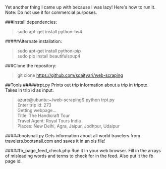 Yet another thing I came up with because I was lazy! Here's how to run it.
Note: Do not use it for commercial purposes.

###Install dependencies:
>sudo apt-get install python-bs4

#####Alternate installation:
>sudo apt-get install python-pip   
>sudo pip install beautifulsoup4

###Clone the repository:
>git clone https://github.com/sdaityari/web-scraping

##Tools
#####trpt.py
Prints out trip information about a trip in tripoto. Takes in trip id as input.

>azure@ubuntu:~/web-scraping$ python trpt.py  
>Enter trip id: 273  
>Getting webpage...  
>Title: The Handicraft Tour  
>Travel Agent: Royal Tours India  
>Places: New Delhi, Agra, Jaipur, Jodhpur, Udaipur  

#####bootsnall.py
Gets information about all world travelers from travelers.bootsnall.com and saves it in an xls file!

#####fb_page_feed_check.php
Run it in your web browser. Fill in the arrays of misleading words and terms to check for in the feed. Also put it the fb page id.
